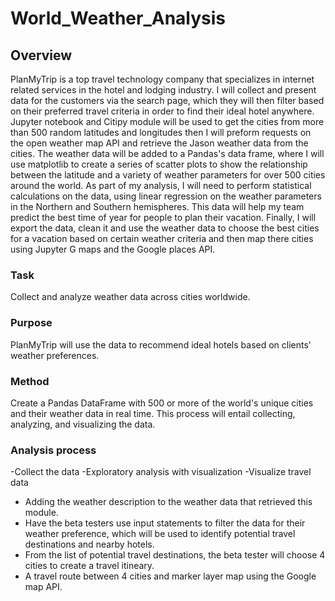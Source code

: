 # World_Weather_Analysis
## Overview
PlanMyTrip is a top travel technology company that specializes in internet related services in the hotel and lodging industry. I will collect and present data for the customers via the search page, which they will then filter based on their preferred travel criteria in order to find their ideal hotel anywhere. Jupyter notebook and Citipy module will be used to get the cities from more than 500 random latitudes and longitudes then I will preform requests on the open weather map API and retrieve the Jason weather data from the cities. The weather data will be added to a Pandas's data frame, where I will use matplotlib to create a series of scatter plots to show the relationship between the latitude and a variety of weather parameters for over 500 cities around the world. As part of my analysis, I will need to perform statistical calculations on the data, using linear regression on the weather parameters in the Northern and Southern hemispheres. This data will help my team predict the best time of year for people to plan their vacation.
Finally, I will export the data, clean it and use the weather data to choose the best cities for a vacation based on certain weather criteria and then map there cities using Jupyter G maps and the Google places API.

### Task
Collect and analyze weather data across cities worldwide.
### Purpose
PlanMyTrip will use the data to recommend ideal hotels based on clients' weather preferences.
### Method
Create a Pandas DataFrame with 500 or more of the world's unique cities and their weather data in real time. This process will entail collecting, analyzing, and visualizing the data.
### Analysis process
-Collect the data
-Exploratory analysis with visualization
-Visualize travel data




- Adding the weather description to the weather data that retrieved this module.
- Have the beta testers use input statements to filter the data for their weather preference, which will be used to identify potential travel destinations and nearby hotels.
- From the list of potential travel destinations, the beta tester will choose 4 cities to create a travel itineary.
- A travel route between 4 cities and marker layer map using the Google map API.

